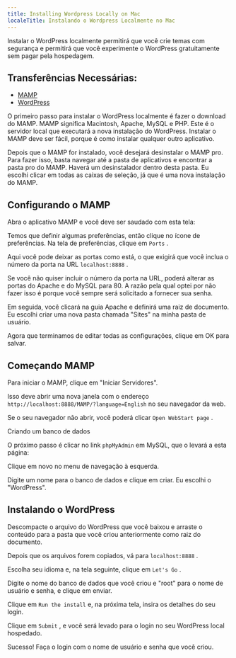 ```yaml
---
title: Installing Wordpress Locally on Mac
localeTitle: Instalando o Wordpress Localmente no Mac
---
```

Instalar o WordPress localmente permitirá que você crie temas com segurança e permitirá que você experimente o WordPress gratuitamente sem pagar pela hospedagem.

## Transferências Necessárias:

*   [MAMP](https://www.mamp.info/en/)
*   [WordPress](https://wordpress.org/about/)

O primeiro passo para instalar o WordPress localmente é fazer o download do MAMP. MAMP significa Macintosh, Apache, MySQL e PHP. Este é o servidor local que executará a nova instalação do WordPress. Instalar o MAMP deve ser fácil, porque é como instalar qualquer outro aplicativo.

Depois que o MAMP for instalado, você desejará desinstalar o MAMP pro. Para fazer isso, basta navegar até a pasta de aplicativos e encontrar a pasta pro do MAMP. Haverá um desinstalador dentro desta pasta. Eu escolhi clicar em todas as caixas de seleção, já que é uma nova instalação do MAMP.

## Configurando o MAMP

Abra o aplicativo MAMP e você deve ser saudado com esta tela:

Temos que definir algumas preferências, então clique no ícone de preferências. Na tela de preferências, clique em `Ports` .

Aqui você pode deixar as portas como está, o que exigirá que você inclua o número da porta na URL `localhost:8888` .

Se você não quiser incluir o número da porta na URL, poderá alterar as portas do Apache e do MySQL para 80. A razão pela qual optei por não fazer isso é porque você sempre será solicitado a fornecer sua senha.

Em seguida, você clicará na guia Apache e definirá uma raiz de documento. Eu escolhi criar uma nova pasta chamada "Sites" na minha pasta de usuário.

Agora que terminamos de editar todas as configurações, clique em OK para salvar.

## Começando MAMP

Para iniciar o MAMP, clique em "Iniciar Servidores".

Isso deve abrir uma nova janela com o endereço `http://localhost:8888/MAMP/?language=English` no seu navegador da web.

Se o seu navegador não abrir, você poderá clicar `Open WebStart page` .

Criando um banco de dados

O próximo passo é clicar no link `phpMyAdmin` em MySQL, que o levará a esta página:

Clique em novo no menu de navegação à esquerda.

Digite um nome para o banco de dados e clique em criar. Eu escolhi o "WordPress".

## Instalando o WordPress

Descompacte o arquivo do WordPress que você baixou e arraste o conteúdo para a pasta que você criou anteriormente como raiz do documento.

Depois que os arquivos forem copiados, vá para `localhost:8888` .

Escolha seu idioma e, na tela seguinte, clique em `Let's Go` .

Digite o nome do banco de dados que você criou e "root" para o nome de usuário e senha, e clique em enviar.

Clique em `Run the install` e, na próxima tela, insira os detalhes do seu login.

Clique em `Submit` , e você será levado para o login no seu WordPress local hospedado.

Sucesso! Faça o login com o nome de usuário e senha que você criou.